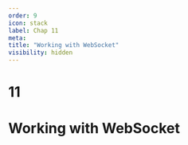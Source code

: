 ```yaml
---
order: 9
icon: stack
label: Chap 11
meta:
title: "Working with WebSocket"
visibility: hidden
---
```

# 11

# Working with WebSocket
